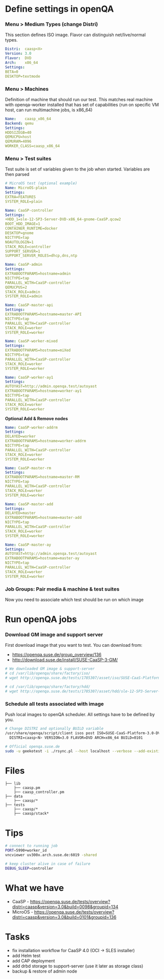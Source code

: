 # Define settings in openQA

### Menu > Medium Types  (change Distri)
This section defines ISO image. Flavor can distinguish net/live/normal types.
```yaml
Distri:  caasp<X>
Version: 3.0
Flavor:  DVD
Arch:    x86_64
Settings:
BETA=0
DESKTOP=textmode
```

### Menu > Machines
Definition of machine that should run our test. This matches real machine with openqa-worker installed that has set of capabilities (run on specific VM host, can run multimachine jobs, is x86_64)  
```yaml
Name:    caasp_x86_64
Backend: qemu
Settings:
HDDSIZEGB=40
QEMUCPU=host
QEMURAM=4096
WORKER_CLASS=caasp_x86_64
```

### Menu > Test suites
Test suite is set of variables given to the job when started. Variables are then parsed
```yaml
# MicroOS test (optional example)
Name: MicroOS-plain
Settings:
EXTRA=FEATURES
SYSTEM_ROLE=plain
```

```yaml
Name: CaaSP-controller
Settings:
+HDD_1=sle-12-SP3-Server-DVD-x86_64-gnome-CaaSP.qcow2
BOOT_HDD_IMAGE=1
CONTAINER_RUNTIME=docker
DESKTOP=gnome
NICTYPE=tap
NOAUTOLOGIN=1
STACK_ROLE=controller
SUPPORT_SERVER=1
SUPPORT_SERVER_ROLES=dhcp,dns,ntp

Name: CaaSP-admin
Settings:
EXTRABOOTPARAMS=hostname=admin
NICTYPE=tap
PARALLEL_WITH=CaaSP-controller
QEMUCPUS=2
STACK_ROLE=admin
SYSTEM_ROLE=admin

Name: CaaSP-master-api
Settings:
EXTRABOOTPARAMS=hostname=master-API
NICTYPE=tap
PARALLEL_WITH=CaaSP-controller
STACK_ROLE=worker
SYSTEM_ROLE=worker

Name: CaaSP-worker-mixed
Settings:
EXTRABOOTPARAMS=hostname=miXed
NICTYPE=tap
PARALLEL_WITH=CaaSP-controller
STACK_ROLE=worker
SYSTEM_ROLE=worker

Name: CaaSP-worker-ay1
Settings:
AUTOYAST=http://admin.openqa.test/autoyast
EXTRABOOTPARAMS=hostname=worker-ay1
NICTYPE=tap
PARALLEL_WITH=CaaSP-controller
STACK_ROLE=worker
SYSTEM_ROLE=worker
```

**Optional Add & Remove nodes**

```yaml
Name: CaaSP-worker-addrm
Settings:
DELAYED=worker
EXTRABOOTPARAMS=hostname=worker-addrm
NICTYPE=tap
PARALLEL_WITH=CaaSP-controller
STACK_ROLE=worker
SYSTEM_ROLE=worker
```

```yaml
Name: CaaSP-master-rm
Settings:
EXTRABOOTPARAMS=hostname=master-RM
NICTYPE=tap
PARALLEL_WITH=CaaSP-controller
STACK_ROLE=worker
SYSTEM_ROLE=worker

Name: CaaSP-master-add
Settings:
DELAYED=master
EXTRABOOTPARAMS=hostname=master-add
NICTYPE=tap
PARALLEL_WITH=CaaSP-controller
STACK_ROLE=worker
SYSTEM_ROLE=worker

Name: CaaSP-master-ay
Settings:
AUTOYAST=http://admin.openqa.test/autoyast
EXTRABOOTPARAMS=hostname=master-ay
NICTYPE=tap
PARALLEL_WITH=CaaSP-controller
STACK_ROLE=worker
SYSTEM_ROLE=worker
```


### Job Groups: Pair media & machine & test suites
Now you need to associate which test should be run on which image

# Run openQA jobs

### Download GM image and support server
First download image that you want to test. You can download from:
 - https://openqa.suse.de/group_overview/136
 - http://download.suse.de/install/SUSE-CaaSP-3-GM/
```bash
# We downloaded GM image & support-server
# cd /var/lib/openqa/share/factory/iso/
# wget http://openqa.suse.de/tests/1785307/asset/iso/SUSE-CaaS-Platform-3.0-DVD-x86_64-Build0101-Media1.iso

# cd /var/lib/openqa/share/factory/hdd/
# wget http://openqa.suse.de/tests/1785307/asset/hdd/sle-12-SP3-Server-DVD-x86_64-gnome-CaaSP.qcow2
```

### Schedule all tests associated with image
Push local images to openQA scheduler. All settings have to be defined by you.
```bash
# Change DISTRI and optionally BUILD variable
/usr/share/openqa/script/client isos post ISO=SUSE-CaaS-Platform-3.0-DVD-x86_64-Build0101-Media1.iso \
  DISTRI=caasp<N> VERSION=3.0 FLAVOR=DVD ARCH=x86_64 BUILD=0101

# Official openqa.suse.de
sudo -u geekotest -i ./rsync.pl --host localhost --verbose --add-existing caasp_dvd
```

# Files
```
├── lib
    ├── caasp.pm
    ├── caasp_controller.pm
├── data
    ├── caasp/*
├── tests
    ├── caasp/*
    ├── caasp/stack*
```

# Tips
```bash
# connect to running job
PORT=5990+worker_id
vncviewer uv300x.arch.suse.de:6019 -shared

# keep cluster alive in case of failure
DEBUG_SLEEP=controller
```

# What we have
 - CaaSP   - https://openqa.suse.de/tests/overview?distri=caasp&version=3.0&build=0098&groupid=134 
 - MicroOS - https://openqa.suse.de/tests/overview?distri=caasp&version=3.0&build=0101&groupid=136

# Tasks
 - fix installation workflow for CaaSP 4.0 (OCI -> SLES installer)
 - add Helm test
 - add CAP deployment
 - add drbd storage to support-server (use it later as storage class)
 - backup & restore of admin node
